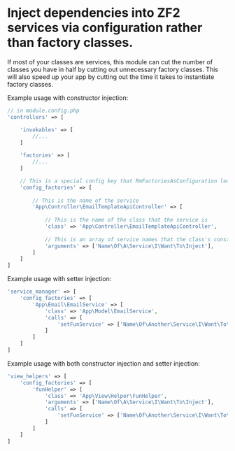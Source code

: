 Inject dependencies into ZF2 services via configuration rather than factory classes.
======
If most of your classes are services, this module can cut the number of classes you have in half by cutting out unnecessary factory classes. This will also speed up your app by cutting out the time it takes to instantiate factory classes.

Example usage with constructor injection:
```php
// in module.config.php
'controllers' => [

    'invokables' => [
        //...
    ]

    'factories' => [
        //...
    ]

    // This is a special config key that RmFactoriesAsConfiguration looks for
    'config_factories' => [
    
        // This is the name of the service
        'App\Controller\EmailTemplateApiController' => [
        
            // This is the name of the class that the service is
            'class' => 'App\Controller\EmailTemplateApiController',
            
            // This is an array of service names that the class's constructor takes
            'arguments' => ['Name\Of\A\Service\I\Want\To\Inject'],
        ]
    ]
]
```

Example usage with setter injection:
```php
'service_manager' => [
    'config_factories' => [
        'App\Email\EmailService' => [
            'class' => 'App\Model\EmailService',
            'calls' => [
                'setFunService' => ['Name\Of\Another\Service\I\Want\To\Inject']
            ]
        ]
    ]
]
```

Example usage with both constructor injection and setter injection:
```php
'view_helpers' => [
    'config_factories' => [
        'funHelper' => [
            'class' => 'App\View\Helper\FunHelper',
            'arguments' => ['Name\Of\A\Service\I\Want\To\Inject'],
            'calls' => [
                'setFunService' => ['Name\Of\Another\Service\I\Want\To\Inject']
            ]
        ]
    ]
]
```
